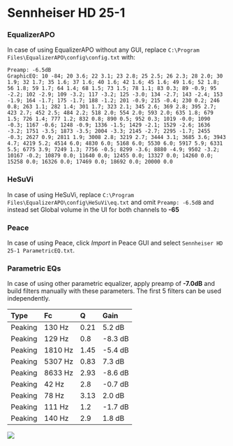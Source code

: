 # Sennheiser HD 25-1

### EqualizerAPO
In case of using EqualizerAPO without any GUI, replace `C:\Program Files\EqualizerAPO\config\config.txt`
with:
```
Preamp: -6.5dB
GraphicEQ: 10 -84; 20 3.6; 22 3.1; 23 2.8; 25 2.5; 26 2.3; 28 2.0; 30 1.9; 32 1.7; 35 1.6; 37 1.6; 40 1.6; 42 1.6; 45 1.6; 49 1.6; 52 1.8; 56 1.8; 59 1.7; 64 1.4; 68 1.5; 73 1.5; 78 1.1; 83 0.3; 89 -0.9; 95 -2.2; 102 -2.9; 109 -3.2; 117 -3.2; 125 -3.0; 134 -2.7; 143 -2.4; 153 -1.9; 164 -1.7; 175 -1.7; 188 -1.2; 201 -0.9; 215 -0.4; 230 0.2; 246 0.8; 263 1.1; 282 1.4; 301 1.7; 323 2.1; 345 2.6; 369 2.8; 395 2.7; 423 2.7; 452 2.5; 484 2.2; 518 2.0; 554 2.0; 593 2.0; 635 1.8; 679 1.5; 726 1.4; 777 1.2; 832 0.8; 890 0.5; 952 0.3; 1019 -0.0; 1090 -0.3; 1167 -0.6; 1248 -0.9; 1336 -1.5; 1429 -2.1; 1529 -2.6; 1636 -3.2; 1751 -3.5; 1873 -3.5; 2004 -3.3; 2145 -2.7; 2295 -1.7; 2455 -0.3; 2627 0.9; 2811 1.9; 3008 2.8; 3219 2.7; 3444 3.1; 3685 3.6; 3943 4.7; 4219 5.2; 4514 6.0; 4830 6.0; 5168 6.0; 5530 6.0; 5917 5.9; 6331 5.5; 6775 3.9; 7249 1.3; 7756 -0.5; 8299 -3.6; 8880 -4.9; 9502 -3.2; 10167 -0.2; 10879 0.0; 11640 0.0; 12455 0.0; 13327 0.0; 14260 0.0; 15258 0.0; 16326 0.0; 17469 0.0; 18692 0.0; 20000 0.0
```

### HeSuVi
In case of using HeSuVi, replace `C:\Program Files\EqualizerAPO\config\HeSuVi\eq.txt` and omit `Preamp:
-6.5dB` and instead set Global volume in the UI for both channels to **-65**

### Peace
In case of using Peace, click *Import* in Peace GUI and select `Sennheiser HD 25-1 ParametricEQ.txt`.

### Parametric EQs
In case of using other parametric equalizer, apply preamp of **-7.0dB** and build filters manually with
these parameters. The first 5 filters can be used independently.

| Type    | Fc      |    Q | Gain    |
|:--------|:--------|:-----|:--------|
| Peaking | 130 Hz  | 0.21 | 5.2 dB  |
| Peaking | 129 Hz  | 0.8  | -8.3 dB |
| Peaking | 1810 Hz | 1.45 | -5.4 dB |
| Peaking | 5307 Hz | 0.83 | 7.3 dB  |
| Peaking | 8633 Hz | 2.93 | -8.6 dB |
| Peaking | 42 Hz   | 2.8  | -0.7 dB |
| Peaking | 78 Hz   | 3.13 | 2.0 dB  |
| Peaking | 111 Hz  | 1.2  | -1.7 dB |
| Peaking | 140 Hz  | 2.9  | 1.8 dB  |

![](https://raw.githubusercontent.com/jaakkopasanen/AutoEq/master/results/innerfidelity/sbaf-serious/Sennheiser%20HD%2025-1/Sennheiser%20HD%2025-1.png)
